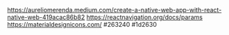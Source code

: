 https://aureliomerenda.medium.com/create-a-native-web-app-with-react-native-web-419acac86b82
https://reactnavigation.org/docs/params
https://materialdesignicons.com/
#263240
#1d2630